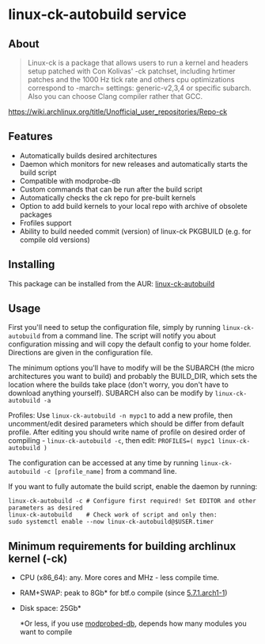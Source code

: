 # linux-ck-autobuild service

## About
> Linux-ck is a package that allows users to run a kernel and headers setup patched with Con Kolivas' -ck patchset, including hrtimer patches and the 1000 Hz tick rate and others cpu optimizations correspond to -march= settings: generic-v2,3,4 or specific subarch. Also you can choose Clang compiler rather that GCC.

https://wiki.archlinux.org/title/Unofficial_user_repositories/Repo-ck

## Features

* Automatically builds desired architectures
* Daemon which monitors for new releases and automatically starts the build script
* Compatible with modprobe-db
* Custom commands that can be run after the build script
* Automatically checks the ck repo for pre-built kernels
* Option to add build kernels to your local repo with archive of obsolete packages
* Frofiles support
* Ability to build needed commit (version) of linux-ck PKGBUILD (e.g. for compile old versions)

## Installing

This package can be installed from the AUR:
[linux-ck-autobuild](https://aur.archlinux.org/packages/linux-ck-autobuild)

## Usage
First you'll need to setup the configuration file, simply by running ``linux-ck-autobuild`` from a command line. The script will notify you about configuration missing and will copy the default config to your home folder. Directions are given in the configuration file.

The minimum options you'll have to modify will be the SUBARCH (the micro architectures you want to build) and probably the BUILD_DIR, which sets the location where the builds take place (don't worry, you don't have to download anything yourself). SUBARCH also can be modify by ``linux-ck-autobuild -a``

Profiles:
Use ``linux-ck-autobuild -n mypc1`` to add a new profile, then uncomment/edit desired parameters which should be differ from default profile. After editing you should write name of profile on desired order of compiling - ``linux-ck-autobuild -c``, then edit: ``PROFILES=( mypc1 linux-ck-autobuild )``

The configuration can be accessed at any time by running ``linux-ck-autobuild -c [profile_name]`` from a command line.

If you want to fully automate the build script, enable the daemon by running:
```
linux-ck-autobuild -c # Configure first required! Set EDITOR and other parameters as desired
linux-ck-autobuild    # Check work of script and only then:
sudo systemctl enable --now linux-ck-autobuild@$USER.timer
```
## Minimum requirements for building archlinux kernel (-ck)
* CPU (x86_64): any. More cores and MHz - less compile time.
* RAM+SWAP: peak to 8Gb* for btf.o compile (since [5.7.1.arch1-1](https://gitlab.archlinux.org/archlinux/packaging/packages/linux/-/commit/2db27e8ef8a6ca7c801082dcad3ad3ddf42c424d))
* Disk space: 25Gb*

  *Or less, if you use [modprobed-db](https://wiki.archlinux.org/title/Modprobed-db), depends how many modules you want to compile

